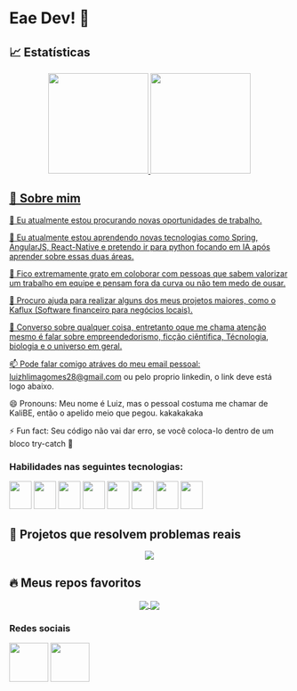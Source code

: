 # Eae Dev! 👋


  ## 📈 Estatísticas

<div align="center">
  <a href="https://github.com/K4L1B3">
  <img height="180em" src="https://github-readme-stats.vercel.app/api/top-langs/?username=K4L1B3&layout=compact&langs_count=7&theme=react&hide_border=true"/>
  <img height="180em" src="https://github-readme-stats.vercel.app/api?username=K4L1B3&show_icons=true&theme=react&include_all_commits=true&count_private=true&hide_border=true"/>
</div>
  
  

  
## 📙 Sobre mim


🔭 Eu atualmente estou procurando novas oportunidades de trabalho.

🌱 Eu atualmente estou aprendendo novas tecnologias como Spring, AngularJS, React-Native e pretendo ir para python focando em IA após aprender sobre essas duas áreas.

👯 Fico extremamente grato em coloborar com pessoas que sabem valorizar um trabalho em equipe e pensam fora da curva ou não tem medo de ousar.

🤔 Procuro ajuda para realizar alguns dos meus projetos maiores, como o Kaflux (Software financeiro para negócios locais).

💬 Converso sobre qualquer coisa, entretanto oque me chama atenção mesmo é falar sobre empreendedorismo, ficção ciêntifica, Técnologia, biologia e o universo em geral.

📫 Pode falar comigo atráves do meu email pessoal: luizhlimagomes28@gmail.com ou pelo proprio linkedin, o link deve está logo abaixo.

😄 Pronouns: Meu nome é Luiz, mas o pessoal costuma me chamar de KaliBE, então o apelido meio que pegou. kakakakaka

⚡ Fun fact: Seu código não vai dar erro, se você coloca-lo dentro de um bloco try-catch 🤔

  ### Habilidades nas seguintes tecnologias:

   <div style="display: inline_block">
     <img height="50em"  width="40em" src="https://cdn.jsdelivr.net/gh/devicons/devicon/icons/angularjs/angularjs-original.svg">
     <img height="50em"  width="40em" src="https://cdn.jsdelivr.net/gh/devicons/devicon/icons/javascript/javascript-original.svg">
     <img height="50em"  width="40em" src="https://cdn.jsdelivr.net/gh/devicons/devicon/icons/html5/html5-original.svg">
     <img height="50em"  width="40em" src="https://cdn.jsdelivr.net/gh/devicons/devicon/icons/css3/css3-original.svg">
     <img height="50em"  width="40em" src="https://cdn.jsdelivr.net/gh/devicons/devicon/icons/java/java-original.svg">
     <img height="50em"  width="40em" src="https://cdn.jsdelivr.net/gh/devicons/devicon/icons/mysql/mysql-original.svg">
     <img height="50em"  width="40em" src="https://cdn.jsdelivr.net/gh/devicons/devicon/icons/spring/spring-original.svg">
     <img height="50em"  width="40em" src="https://cdn.jsdelivr.net/gh/devicons/devicon/icons/linux/linux-original.svg">
     
  </div>


## 💼 Projetos que resolvem problemas reais
  
  <div align="center">
 <a href="https://github.com/K4L1B3/kaflux">
  <img align="center" src="https://github-readme-stats.vercel.app/api/pin/?username=K4L1B3&repo=kaflux&theme=react&hide_border=true" />
</a>
  </div>



## 🔥 Meus repos favoritos

<div align="center">
 <a href="https://github.com/K4L1B3/remeberflix">
  <img align="center" src="https://github-readme-stats.vercel.app/api/pin/?username=K4L1B3&repo=remeberflix&theme=react&hide_border=true" />
</a>
<a href="https://github.com/K4L1B3/helicopterGame">
  <img align="center" src="https://github-readme-stats.vercel.app/api/pin/?username=K4L1B3&repo=helicopterGame&theme=react&hide_border=true" />
</a>
</div>



### Redes sociais

  <a href="https://www.linkedin.com/in/luiz-henrique-3903a618a/"><img height="70em" src="https://img.icons8.com/color/144/000000/linkedin.png"/></a> 
  <a href="https://www.instagram.com/luiz.belispetre/"><img height="70em"  src="https://img.icons8.com/fluent/240/000000/instagram-new.png"/></a>







